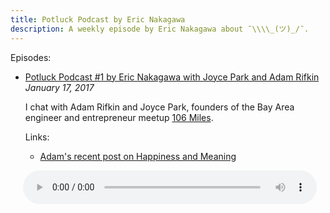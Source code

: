 ```yaml
---
title: Potluck Podcast by Eric Nakagawa
description: A weekly episode by Eric Nakagawa about ¯\\\\_(ツ)_/¯.
---
```


<style>
	audio::-internal-media-controls-download-button {
	    display:none;
	}

	audio::-webkit-media-controls-enclosure {
	    overflow:hidden;
	}

	audio::-webkit-media-controls-panel {
	    width: calc(100% + 30px); /* Adjust as needed */
	}
</style>

Episodes:

* [Potluck Podcast #1 by Eric Nakagawa with Joyce Park and Adam Rifkin](http://feed.potluckpodcast.com/redirect/potluck/sha/1bb9746929110b675b8bdaa2c466bd18b2d82b57.mp3) _January 17, 2017_

	I chat with Adam Rifkin and Joyce Park, founders of the Bay Area engineer and entrepreneur meetup [106 Miles](https://www.meetup.com/106miles/).

	Links:

	* [Adam's recent post on Happiness and Meaning](https://medium.com/@ifindkarma/panda-notes-on-happiness-and-meaning-394b074a0742#.8oe2yh65x)
	
<audio style="margin-left: 20px; width: 470px" controls>
	<source src="http://feed.potluckpodcast.com/redirect/potluck/sha/1bb9746929110b675b8bdaa2c466bd18b2d82b57.mp3" type="audio/mpeg">
	Your browser does not implement html5 audio.
</audio>

<script>
  (function(i,s,o,g,r,a,m){i['GoogleAnalyticsObject']=r;i[r]=i[r]||function(){
  (i[r].q=i[r].q||[]).push(arguments)},i[r].l=1*new Date();a=s.createElement(o),
  m=s.getElementsByTagName(o)[0];a.async=1;a.src=g;m.parentNode.insertBefore(a,m)
  })(window,document,'script','https://www.google-analytics.com/analytics.js','ga');

  ga('create', 'UA-84166-38', 'auto');
  ga('send', 'pageview');

</script>